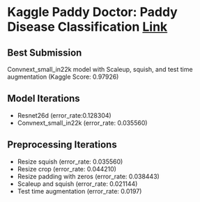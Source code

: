 Kaggle Paddy Doctor: Paddy Disease Classification [Link](https://www.kaggle.com/competitions/paddy-disease-classification/overview)
=================================================

Best Submission
---------------
Convnext_small_in22k model with Scaleup, squish, and test time augmentation (Kaggle Score: 0.97926)


Model Iterations
----------------
- Resnet26d (error_rate:0.128304)
- Convnext_small_in22k (error_rate: 0.035560)

Preprocessing Iterations
-------------------------
- Resize squish (error_rate: 0.035560)
- Resize crop (error_rate: 0.044210)
- Resize padding with zeros (error_rate: 0.038443)
- Scaleup and squish (error_rate: 0.021144)
- Test time augmentation (error_rate: 0.0197)
